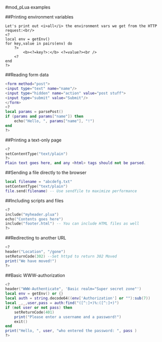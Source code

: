 #mod_pLua examples

##Printing environment variables

```
Let's print out <i>all</i> the environment vars we get from the HTTP request:<br/>
<?
local env = getEnv()
for key,value in pairs(env) do
    ?>
        <b><?=key?>:</b> <?=value?><br />
    <?
end
?>
```

##Reading form data

```lua
<form method="post">
<input type="text" name="name"/>
<input type="hidden" name="action" value="post stuff">
<input type="submit" value="Submit"/>
</form>
<?
local params = parsePost()
if (params and params["name"]) then
    echo("Hello, ", params["name"], "!")
end
?>
```

##Printing a text-only page

```lua
<?
setContentType("text/plain")
?>
Plain text goes here, and any <html> tags should not be parsed.
```

##Sending a file directly to the browser

```lua
local filename = "abcdefg.txt"
setContentType("text/plain")
file.send(filename) -- Use sendfile to maximize performance
```

##Including scripts and files

```lua
<?
include("myheader.plua")
echo("Contents goes here")
include("footer.html") -- You can include HTML files as well
?>
```

##Redirecting to another URL

```lua
<?
header("Location", "/gone")
setReturnCode(302) --Set httpd to return 302 Moved
print("We have moved!")
?>
```

##Basic WWW-authorization

```lua
<?
header("WWW-Authenticate", 'Basic realm="Super secret zone"')
local env = getEnv() or {}
local auth = string.decode64((env['Authorization'] or ""):sub(7))
local _,_,user,pass = auth:find("([^:]+)%:([^:]+)")  
if (not user or not pass) then
    setReturnCode(401)
    print("Please enter a username and a password!")
    exit()
end
print("Hello, ", user, "who entered the password: ", pass )
?>
```